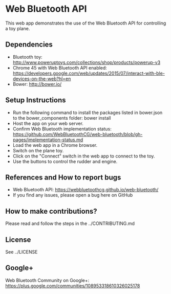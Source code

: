# Web Bluetooth API

This web app demonstrates the use of the Web Bluetooth API for controlling a toy plane.

## Dependencies
* Bluetooth toy: http://www.poweruptoys.com/collections/shop/products/powerup-v3
* Chrome 45 with Web Bluetooth API enabled: https://developers.google.com/web/updates/2015/07/interact-with-ble-devices-on-the-web?hl=en
* Bower: http://bower.io/

## Setup Instructions
* Run the following command to install the packages listed in bower.json to the bower_components folder: bower install
* Host the app on your web server.
* Confirm Web Bluetooth implementation status: https://github.com/WebBluetoothCG/web-bluetooth/blob/gh-pages/implementation-status.md
* Load the web app in a Chrome browser.
* Switch on the plane toy.
* Click on the "Connect" switch in the web app to connect to the toy.
* Use the buttons to control the rudder and engine.

## References and How to report bugs
* Web Bluetooth API: https://webbluetoothcg.github.io/web-bluetooth/
* If you find any issues, please open a bug here on GitHub

## How to make contributions?
Please read and follow the steps in the ../CONTRIBUTING.md

## License
See ../LICENSE

## Google+
Web Bluetooth Community on Google+: https://plus.google.com/communities/108953318610326025178
